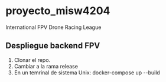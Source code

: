 # proyecto_misw4204
International FPV Drone Racing League


## Despliegue backend FPV

1. Clonar el repo.
2. Cambiar a la rama release
3. En un temrinal de sistema Unix: docker-compose up --build
